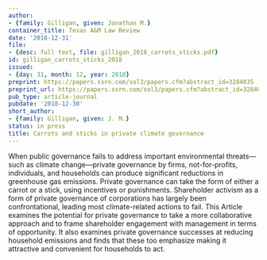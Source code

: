 ```yaml
---
author:
- {family: Gilligan, given: Jonathan M.}
container_title: Texas A&M Law Review
date: '2018-12-31'
file:
- {desc: full text, file: gilligan_2018_carrots_sticks.pdf}
id: gilligan_carrots_sticks_2018
issued:
- {day: 31, month: 12, year: 2018}
preprint: https://papers.ssrn.com/sol3/papers.cfm?abstract_id=3284035
preprint_url: https://papers.ssrn.com/sol3/papers.cfm?abstract_id=3284035
pub_type: article-journal
pubdate: '2018-12-30'
short_author:
- {family: Gilligan, given: J. M.}
status: in press
title: Carrots and sticks in private climate governance
---
```

When public governance fails to address important environmental threats&#8212;such as climate change&#8212;private governance by firms, not-for-profits, individuals, and households can produce significant reductions in greenhouse gas emissions. Private governance can take the form of either a carrot or a stick, using incentives or punishments. Shareholder activism as a form of private governance of corporations has largely been confrontational, leading most climate-related actions to fail. This Article examines the potential for private governance to take a more collaborative approach and to frame shareholder engagement with management in terms of opportunity. It also examines private governance successes at reducing household emissions and finds that these too emphasize making it attractive and convenient for households to act.
